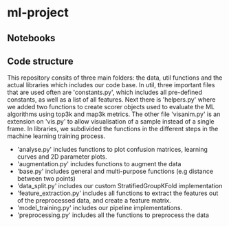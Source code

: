 # ml-project
## Notebooks

## Code structure
This repository consits of three main folders: the data, util functions and the actual libraries which includes our code base. 
In util, three important files that are used often are 'constants.py', which includes all pre-defined constants, as well as a list of all features. Next there is 'helpers.py' where we added two functions to create scorer objects used to evaluate the ML algorithms using top3k and map3k metrics. The other file 'visanim.py' is an extension on 'vis.py' to allow visualisation of a sample instead of a single frame.
In libraries, we subdivided the functions in the different steps in the machine learning training process.

- 'analyse.py' includes functions to plot confusion matrices, learning curves and 2D parameter plots.
- 'augmentation.py' includes functions to augment the data
- 'base.py' includes general and multi-purpose functions (e.g distance between two points)
- 'data_split.py' includes our custom StratifiedGroupKFold implementation
- 'feature_extraction.py' includes all functions to extract the features out of the preprocessed data, and create a feature matrix.
- 'model_training.py' includes our pipeline implementations. 
- 'preprocessing.py' includes all the functions to preprocess the data